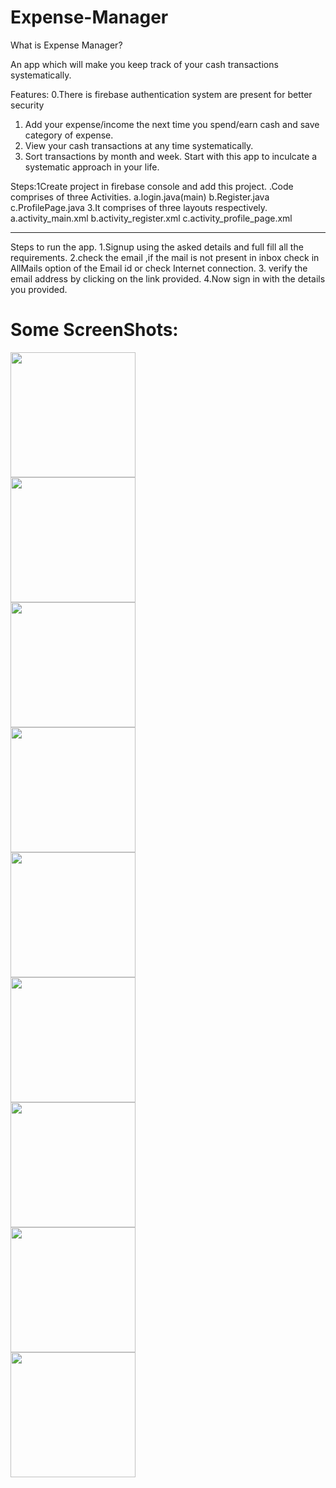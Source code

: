# Expense-Manager
What is Expense Manager?

An app which will make you keep track of your cash transactions systematically.

Features:
  0.There is firebase authentication system are present for better security 
  1. Add your expense/income the next time you spend/earn cash and save category of expense.
  2. View your cash transactions at any time systematically.
  3. Sort transactions by month and week.
Start with this app to inculcate a systematic approach in your life.

Steps:1Create project in firebase console and add this project.
.Code comprises of three Activities.
  	a.login.java(main)
	b.Register.java
	c.ProfilePage.java
3.It comprises of three layouts respectively.
	a.activity_main.xml
	b.activity_register.xml
	c.activity_profile_page.xml
**********************************************************************************
Steps to run the app.
1.Signup using the asked details and full fill all the requirements.
2.check the email ,if the mail is not present in inbox check in AllMails option of the Email id or check Internet connection.
3. verify the email address by clicking on the link provided.
4.Now sign in with the details you provided.

  
# Some ScreenShots:
<div>
    <img src="/Screenshots/1st.jpg" width="200px"</img> 

   <div>
    <img src="/Screenshots/2nd.jpg" width="200px"></img> 
   <div>
    <img src="/Screenshots/3rd.jpg" width="200px"></img>
<div>
    <img src="/Screenshots/4th.jpg" width="200px"></img> 

<div>
    <img src="/Screenshots/5th.jpg" width="200px"></img> 
<div>
    <img src="/Screenshots/6th.jpg" width="200px"></img> 
<div>
    <img src="/Screenshots/7th.jpg" width="200px"></img> 
<div>
    <img src="/Screenshots/8th.jpg" width="200px"></img> 
<div>
   <img src="/Screenshots/9th.jpg" width="200px"></img> 
</div>


